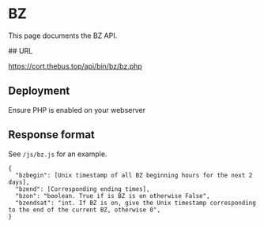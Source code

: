 # BZ

This page documents the BZ API.

## URL

https://cort.thebus.top/api/bin/bz/bz.php

## Deployment

Ensure PHP is enabled on your webserver

## Response format

See `/js/bz.js` for an example.


```
{
  "bzbegin": [Unix timestamp of all BZ beginning hours for the next 2 days],
  "bzend": [Corresponding ending times],
  "bzon": "boolean. True if is BZ is on otherwise False",
  "bzendsat": "int. If BZ is on, give the Unix timestamp corresponding to the end of the current BZ, otherwise 0",
}
```

